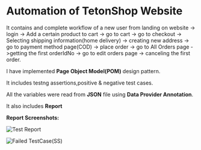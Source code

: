# Automation of TetonShop Website

It contains and complete workflow of a new user from landing on website -> login -> Add a certain product to cart -> go to cart -> go to checkout -> Selecting shipping
information(home delivery) -> creating new address -> go to payment method page(COD) -> place order -> go to All Orders page ->getting the first orderIdNo -> go to edit orders page 
-> canceling the first order.

I have implemented **Page Object Model(POM)** design pattern.

It includes testng assertions,positive & negative test cases.

All the variables were read from **JSON** file using **Data Provider Annotation**.

It also includes **Report**

**Report Screenshots:**

![Test Report](https://user-images.githubusercontent.com/42838747/236707811-32ad40e4-a27f-42c3-943c-a7d72ba6996a.png)


![Failed TestCase(SS)](https://user-images.githubusercontent.com/42838747/236707815-ace03d1f-8b47-4d40-afa4-84043643283a.png)
